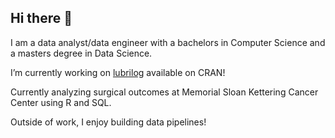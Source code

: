## Hi there 👋

I am a data analyst/data engineer with a bachelors in Computer Science and a masters degree in Data Science.

I’m currently working on [lubrilog](https://github.com/arrismo/lubrilog) available on CRAN!

Currently analyzing surgical outcomes at Memorial Sloan Kettering Cancer Center using R and SQL.

Outside of work, I enjoy building data pipelines!

